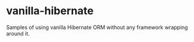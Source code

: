 # vanilla-hibernate
Samples of using vanilla Hibernate ORM without any framework wrapping around it. 
